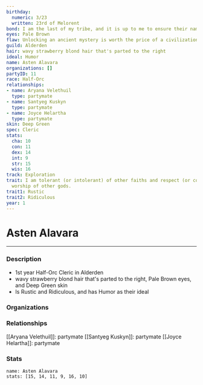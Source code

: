```yaml
---
birthday:
  numeric: 3/23
  written: 23rd of Melorent
bond: I am the last of my tribe, and it is up to me to ensure their names enter legend.
eyes: Pale Brown
flaw: Unlocking an ancient mystery is worth the price of a civilization.
guild: Alderden
hair: wavy strawberry blond hair that's parted to the right
ideal: Humor
name: Asten Alavara
organizations: []
partyID: 11
race: Half-Orc
relationships:
- name: Aryana Velethuil
  type: partymate
- name: Santyeg Kuskyn
  type: partymate
- name: Joyce Helartha
  type: partymate
skin: Deep Green
spec: Cleric
stats:
  cha: 10
  con: 11
  dex: 14
  int: 9
  str: 15
  wis: 16
track: Exploration
trait: I am tolerant (or intolerant) of other faiths and respect (or condemn) the
  worship of other gods.
trait1: Rustic
trait2: Ridiculous
year: 1
---
```

# Asten Alavara
---
### Description
- 1st year Half-Orc Cleric in Alderden
- wavy strawberry blond hair that's parted to the right, Pale Brown eyes, and Deep Green skin
- Is Rustic and Ridiculous, and has Humor as their ideal

### Organizations
### Relationships
[[Aryana Velethuil]]: partymate
[[Santyeg Kuskyn]]: partymate
[[Joyce Helartha]]: partymate
### Stats
```statblock
name: Asten Alavara
stats: [15, 14, 11, 9, 16, 10]
```